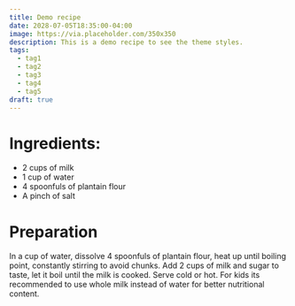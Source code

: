```yaml
---
title: Demo recipe
date: 2028-07-05T18:35:00-04:00
image: https://via.placeholder.com/350x350
description: This is a demo recipe to see the theme styles.
tags:
  - tag1
  - tag2
  - tag3
  - tag4
  - tag5
draft: true
---
```


# Ingredients:

* 2 cups of milk
* 1 cup of water
* 4 spoonfuls of plantain flour
* A pinch of salt

# Preparation

In a cup of water, dissolve 4 spoonfuls of plantain flour, heat up until
boiling point, constantly stirring to avoid chunks. Add 2 cups of milk and
sugar to taste, let it boil until the milk is cooked. Serve cold or hot. For
kids its recommended to use whole milk instead of water for better nutritional
content.

